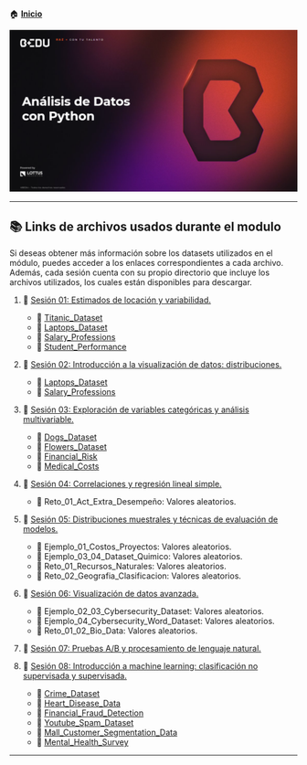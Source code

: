 🏠 [**Inicio**](../Readme.md)

<div align="center">
    <img src="../Sesion-01/Imagenes/Bedu.png" alt="Sesion_01" width=800>
</div>

---


## 📚 Links de archivos usados durante el modulo

Si deseas obtener más información sobre los datasets utilizados en el módulo, puedes acceder a los enlaces correspondientes a cada archivo. Además, cada sesión cuenta con su propio directorio que incluye los archivos utilizados, los cuales están disponibles para descargar.

1. 📁 [Sesión 01: Estimados de locación y variabilidad.](S01/)
    - 🔗 [Titanic_Dataset](https://www.kaggle.com/datasets/patelmanthan17/titanic-dataset)
    - 🔗 [Laptops_Dataset](https://www.kaggle.com/datasets/ishanp923/cleaned-laptops-dataset)
    - 🔗 [Salary_Professions](https://www.kaggle.com/datasets/krishujeniya/salary-prediction-of-data-professions)
    - 🔗 [Student_Performance](https://www.kaggle.com/datasets/aswanikrishnav/student-performance-dataset)

2. 📁 [Sesión 02: Introducción a la visualización de datos: distribuciones.](S02/)
    - 🔗 [Laptops_Dataset](https://www.kaggle.com/datasets/ishanp923/cleaned-laptops-dataset)
    - 🔗 [Salary_Professions](https://www.kaggle.com/datasets/krishujeniya/salary-prediction-of-data-professions)

3. 📁 [Sesión 03: Exploración de variables categóricas y análisis multivariable.](S03/)
    - 🔗 [Dogs_Dataset](https://www.kaggle.com/datasets/waqi786/dogs-dataset-3000-records)
    - 🔗 [Flowers_Dataset](https://www.kaggle.com/datasets/abhayayare/flower-dataset)
    - 🔗 [Financial_Risk](https://www.kaggle.com/datasets/preethamgouda/financial-risk)
    - 🔗 [Medical_Costs](https://www.kaggle.com/datasets/waqi786/medical-costs)

4. 📁 [Sesión 04: Correlaciones y regresión lineal simple.](S04/)
    - 🎲 Reto_01_Act_Extra_Desempeño: Valores aleatorios.

5. 📁 [Sesión 05: Distribuciones muestrales y técnicas de evaluación de modelos.](S05/)
    - 🎲 Ejemplo_01_Costos_Proyectos: Valores aleatorios.
    - 🎲 Ejemplo_03_04_Dataset_Quimico: Valores aleatorios.
    - 🎲 Reto_01_Recursos_Naturales: Valores aleatorios.
    - 🎲 Reto_02_Geografia_Clasificacion: Valores aleatorios.

6. 📁 [Sesión 06: Visualización de datos avanzada.](S06/)
    - 🎲 Ejemplo_02_03_Cybersecurity_Dataset: Valores aleatorios.
    - 🎲 Ejemplo_04_Cybersecurity_Word_Dataset: Valores aleatorios.
    - 🎲 Reto_01_02_Bio_Data: Valores aleatorios.

7. 📁 [Sesión 07: Pruebas A/B y procesamiento de lenguaje natural.](S07/)

8. 📁 [Sesión 08: Introducción a machine learning: clasificación no supervisada y supervisada.](S08/)
    - 🔗 [Crime_Dataset](https://www.kaggle.com/datasets/aishwaryatechie/nypd-arrest-data-2024)
    - 🔗 [Heart_Disease_Data](https://www.kaggle.com/datasets/aritrasarkar785/heart-diseases-detection-database)
    - 🔗 [Financial_Fraud_Detection](https://www.kaggle.com/datasets/smmmmmmmmmmmm/financial-fraud-detection)
    - 🔗 [Youtube_Spam_Dataset](https://www.kaggle.com/datasets/ahsenwaheed/youtube-comments-spam-dataset)
    - 🔗 [Mall_Customer_Segmentation_Data](https://www.kaggle.com/datasets/muzamillarr/mall-customer-segmentation-data)
    - 🔗 [Mental_Health_Survey](https://www.kaggle.com/datasets/willianoliveiragibin/student-mental)

---